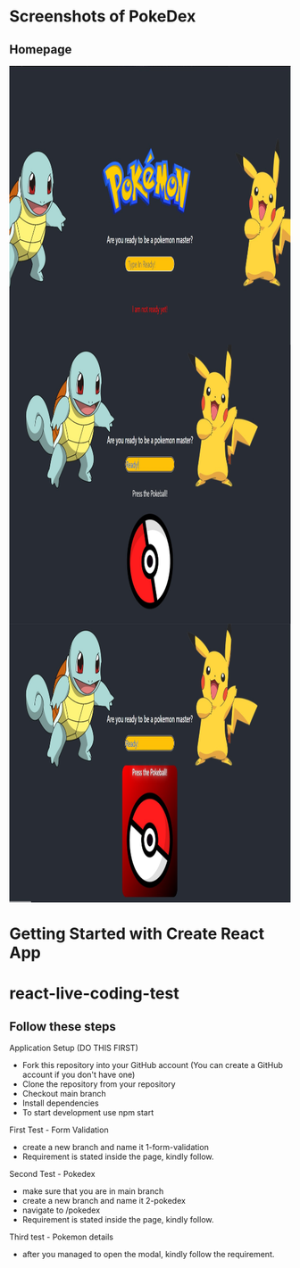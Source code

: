 # Screenshots of PokeDex

## Homepage

<img align="center" src="https://github.com/zainshafiq/react-js-coding-test-level-1/blob/3-after-due-time/screenshots/screenshots_2/Homepage_1.jpg" width="700" height="500">

<img align="center" src="https://github.com/zainshafiq/react-js-coding-test-level-1/blob/3-after-due-time/screenshots/screenshots_2/Homepage_2.jpg" width="700" height="500">

<img align="center" src="https://github.com/zainshafiq/react-js-coding-test-level-1/blob/3-after-due-time/screenshots/screenshots_2/Homepage_3.jpg" width="700" height="500">

# Getting Started with Create React App
# react-live-coding-test
## Follow these steps
Application Setup (DO THIS FIRST)
- Fork this repository into your GitHub account (You can create a GitHub account if you don't have one)
- Clone the repository from your repository
- Checkout main branch
- Install dependencies
- To start development use npm start

First Test - Form Validation
- create a new branch and name it 1-form-validation
- Requirement is stated inside the page, kindly follow.

Second Test - Pokedex 
- make sure that you are in main branch
- create a new branch and name it 2-pokedex
- navigate to /pokedex
- Requirement is stated inside the page, kindly follow.

Third test - Pokemon details
- after you managed to open the modal, kindly follow the requirement.

